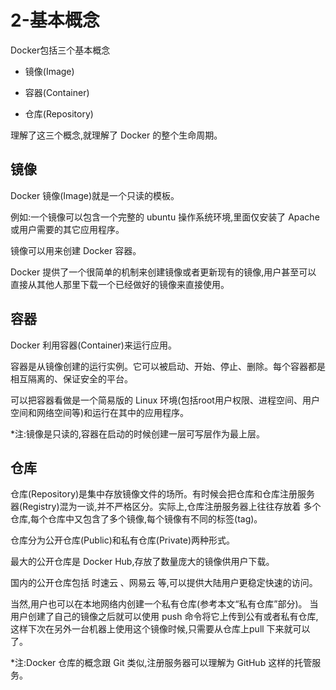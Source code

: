 # 2-基本概念

Docker包括三个基本概念

- 镜像(Image)

- 容器(Container)

- 仓库(Repository)

理解了这三个概念,就理解了	Docker	的整个生命周期。

## 镜像
Docker	镜像(Image)就是一个只读的模板。

例如:一个镜像可以包含一个完整的	ubuntu	操作系统环境,里面仅安装了	Apache
或用户需要的其它应用程序。

镜像可以用来创建	Docker	容器。

Docker	提供了一个很简单的机制来创建镜像或者更新现有的镜像,用户甚至可以
直接从其他人那里下载一个已经做好的镜像来直接使用。

## 容器

Docker	利用容器(Container)来运行应用。

容器是从镜像创建的运行实例。它可以被启动、开始、停止、删除。每个容器都是
相互隔离的、保证安全的平台。

可以把容器看做是一个简易版的	Linux	环境(包括root用户权限、进程空间、用户
空间和网络空间等)和运行在其中的应用程序。

*注:镜像是只读的,容器在启动的时候创建一层可写层作为最上层。

## 仓库

仓库(Repository)是集中存放镜像文件的场所。有时候会把仓库和仓库注册服务
器(Registry)混为一谈,并不严格区分。实际上,仓库注册服务器上往往存放着
多个仓库,每个仓库中又包含了多个镜像,每个镜像有不同的标签(tag)。

仓库分为公开仓库(Public)和私有仓库(Private)两种形式。

最大的公开仓库是	Docker	Hub,存放了数量庞大的镜像供用户下载。

国内的公开仓库包括	时速云	、网易云	等,可以提供大陆用户更稳定快速的访问。

当然,用户也可以在本地网络内创建一个私有仓库(参考本文“私有仓库”部分)。
当用户创建了自己的镜像之后就可以使用	 	push	命令将它上传到公有或者私有仓库,这样下次在另外一台机器上使用这个镜像时候,只需要从仓库上pull	下来就可以了。

*注:Docker	仓库的概念跟	Git	类似,注册服务器可以理解为	GitHub	这样的托管服务。
